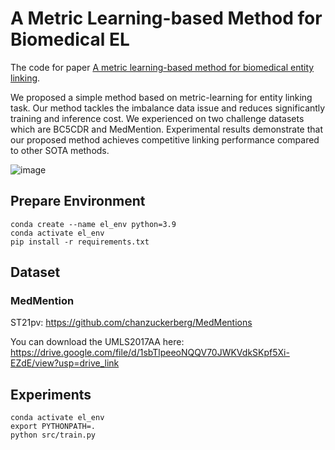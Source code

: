 # A Metric Learning-based Method for Biomedical EL

The code for paper [A metric learning-based method for biomedical entity linking](https://www.frontiersin.org/articles/10.3389/frma.2023.1247094/full).

We proposed a simple method based on metric-learning for entity linking task. Our method tackles the imbalance data issue and reduces significantly training and inference cost. We experienced on two challenge datasets which are BC5CDR and MedMention. Experimental results demonstrate that our proposed method achieves competitive linking performance compared to other SOTA methods.


![image](https://github.com/dinhngoc267/a-metric-learning-based-method-for-biomedical-entity-linking/assets/49720223/13d8d191-75ae-4092-997e-05504c31524e)

## Prepare Environment

```
conda create --name el_env python=3.9
conda activate el_env
pip install -r requirements.txt
```

## Dataset 

### MedMention 

ST21pv: https://github.com/chanzuckerberg/MedMentions

You can download the UMLS2017AA here:
https://drive.google.com/file/d/1sbTlpeeoNQQV70JWKVdkSKpf5Xi-EZdE/view?usp=drive_link


## Experiments

```
conda activate el_env
export PYTHONPATH=.
python src/train.py
```



